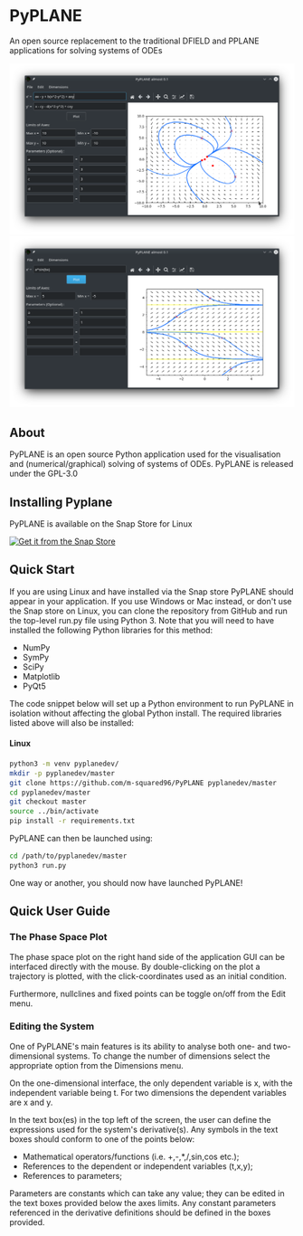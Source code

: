 # PyPLANE

An open source replacement to the traditional DFIELD and PPLANE applications for solving systems of ODEs

![Alt Text](Screenshot_1.png)
![Alt Text](Screenshot_2.png)

## About

PyPLANE is an open source Python application used for the visualisation and (numerical/graphical) solving of systems of
ODEs. PyPLANE is released under the GPL-3.0

## Installing Pyplane

PyPLANE is available on the Snap Store for Linux

[![Get it from the Snap Store](https://snapcraft.io/static/images/badges/en/snap-store-white.svg)](https://snapcraft.io/pyplane)

## Quick Start

If you are using Linux and have installed via the Snap store PyPLANE should appear in your application. If you use
Windows or Mac instead, or don't use the Snap store on Linux, you can clone the repository from GitHub and run the top-level
run.py file using Python 3. Note that you will need to have installed the following Python libraries for this method:
* NumPy
* SymPy
* SciPy
* Matplotlib
* PyQt5

The code snippet below will set up a Python environment to run PyPLANE in isolation without affecting the global Python
install. The required libraries listed above will also be installed:

#### Linux
```bash
python3 -m venv pyplanedev/
mkdir -p pyplanedev/master
git clone https://github.com/m-squared96/PyPLANE pyplanedev/master
cd pyplanedev/master
git checkout master
source ../bin/activate
pip install -r requirements.txt
```

PyPLANE can then be launched using:
```bash
cd /path/to/pyplanedev/master
python3 run.py
```

One way or another, you should now have launched PyPLANE!

## Quick User Guide

### The Phase Space Plot
The phase space plot on the right hand side of the application GUI can be interfaced directly with the mouse. By
double-clicking on the plot a trajectory is plotted, with the click-coordinates used as an initial condition.

Furthermore, nullclines and fixed points can be toggle on/off from the Edit menu.

### Editing the System
One of PyPLANE's main features is its ability to analyse both one- and two-dimensional systems. To change the number of
dimensions select the appropriate option from the Dimensions menu.

On the one-dimensional interface, the only dependent variable is x, with the independent variable being t. For two
dimensions the dependent variables are x and y. 

In the text box(es) in the top left of the screen, the user can define the expressions used for the system's
derivative(s). Any symbols in the text boxes should conform to one of the points below:
* Mathematical operators/functions (i.e. +,-,*,/,sin,cos etc.);
* References to the dependent or independent variables (t,x,y);
* References to parameters;

Parameters are constants which can take any value; they can be edited in the text boxes provided below the axes limits.
Any constant parameters referenced in the derivative definitions should be defined in the boxes provided.
